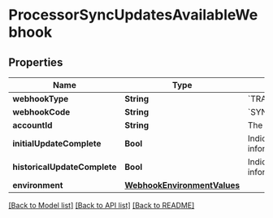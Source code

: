 # ProcessorSyncUpdatesAvailableWebhook

## Properties
Name | Type | Description | Notes
------------ | ------------- | ------------- | -------------
**webhookType** | **String** | &#x60;TRANSACTIONS&#x60; | 
**webhookCode** | **String** | &#x60;SYNC_UPDATES_AVAILABLE&#x60; | 
**accountId** | **String** | The ID of the account. | 
**initialUpdateComplete** | **Bool** | Indicates if initial pull information is available. | 
**historicalUpdateComplete** | **Bool** | Indicates if historical pull information is available. | 
**environment** | [**WebhookEnvironmentValues**](WebhookEnvironmentValues.md) |  | 

[[Back to Model list]](../README.md#documentation-for-models) [[Back to API list]](../README.md#documentation-for-api-endpoints) [[Back to README]](../README.md)


